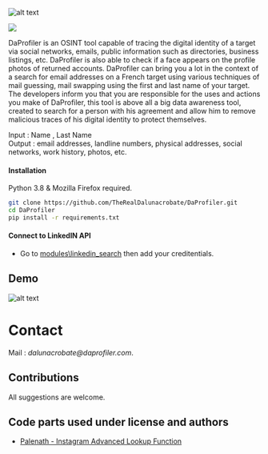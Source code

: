 ![alt text](https://github.com/daprofiler/DaProfiler/blob/main/files/DaProfiler_Logo.png?raw=true)


![](https://visitor-badge.laobi.icu/badge?page_id=TheRealDalunacrobate.daprofiler)

DaProfiler is an OSINT tool capable of tracing the digital identity of a target via social networks, emails, public information such as directories, business listings, etc.
DaProfiler is also able to check if a face appears on the profile photos of returned accounts.
DaProfiler can bring you a lot in the context of a search for email addresses on a French target using various techniques of mail guessing, mail swapping using the first and last name of your target.
The developers inform you that you are responsible for the uses and actions you make of DaProfiler, this tool is above all a big data awareness tool, created to search for a person with his agreement and allow him to remove malicious traces of his digital identity to protect themselves.

Input  : Name , Last Name <br>
Output : email addresses, landline numbers, physical addresses, social networks, work history, photos, etc.

#### Installation
Python 3.8 & Mozilla Firefox required.
```bash
git clone https://github.com/TheRealDalunacrobate/DaProfiler.git
cd DaProfiler
pip install -r requirements.txt
```
#### Connect to LinkedIN API
+ Go to [modules\linkedin_search](https://github.com/daprofiler/DaProfiler/blob/main/modules/social_medias/linkedin_search.py) then add your creditentials.

## Demo
![alt text](https://i.ibb.co/XSzG90S/Capture-censored.jpg)



# Contact
Mail : _dalunacrobate@daprofiler.com_. <br>

## Contributions
All suggestions are welcome.

## Code parts used under license and authors
+ [Palenath - Instagram Advanced Lookup Function](https://github.com/megadose/toutatis)
